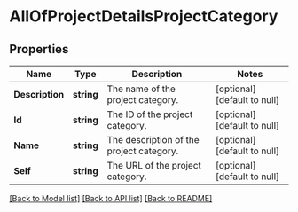 # AllOfProjectDetailsProjectCategory

## Properties
Name | Type | Description | Notes
------------ | ------------- | ------------- | -------------
**Description** | **string** | The name of the project category. | [optional] [default to null]
**Id** | **string** | The ID of the project category. | [optional] [default to null]
**Name** | **string** | The description of the project category. | [optional] [default to null]
**Self** | **string** | The URL of the project category. | [optional] [default to null]

[[Back to Model list]](../README.md#documentation-for-models) [[Back to API list]](../README.md#documentation-for-api-endpoints) [[Back to README]](../README.md)

